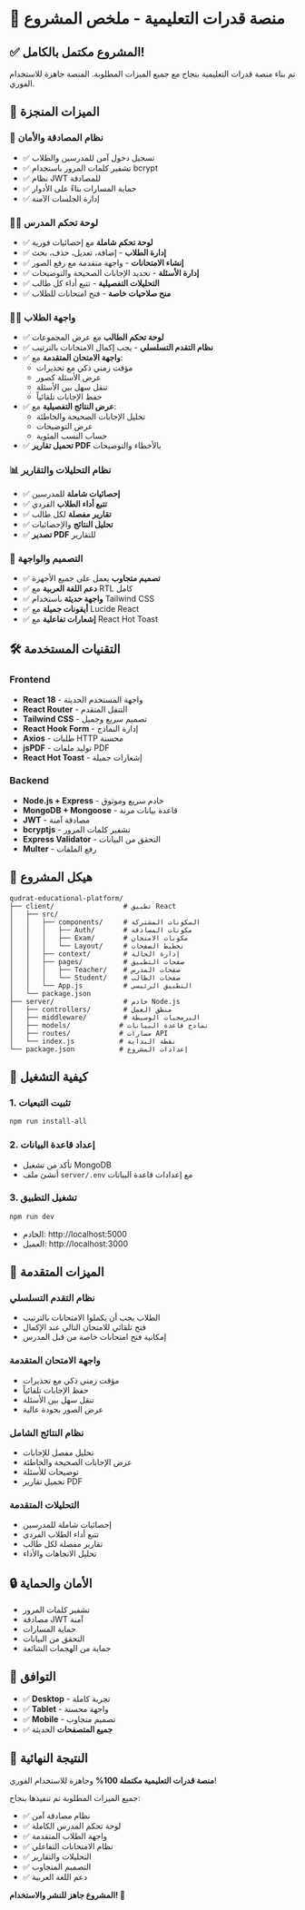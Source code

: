 # 🎉 منصة قدرات التعليمية - ملخص المشروع

## ✅ المشروع مكتمل بالكامل!

تم بناء منصة قدرات التعليمية بنجاح مع جميع الميزات المطلوبة. المنصة جاهزة للاستخدام الفوري.

## 🚀 الميزات المنجزة

### 🔐 نظام المصادقة والأمان
- ✅ تسجيل دخول آمن للمدرسين والطلاب
- ✅ تشفير كلمات المرور باستخدام bcrypt
- ✅ نظام JWT للمصادقة
- ✅ حماية المسارات بناءً على الأدوار
- ✅ إدارة الجلسات الآمنة

### 👨‍🏫 لوحة تحكم المدرس
- ✅ **لوحة تحكم شاملة** مع إحصائيات فورية
- ✅ **إدارة الطلاب** - إضافة، تعديل، حذف، بحث
- ✅ **إنشاء الامتحانات** - واجهة متقدمة مع رفع الصور
- ✅ **إدارة الأسئلة** - تحديد الإجابات الصحيحة والتوضيحات
- ✅ **التحليلات التفصيلية** - تتبع أداء كل طالب
- ✅ **منح صلاحيات خاصة** - فتح امتحانات للطلاب

### 👨‍🎓 واجهة الطلاب
- ✅ **لوحة تحكم الطالب** مع عرض المجموعات
- ✅ **نظام التقدم التسلسلي** - يجب إكمال الامتحانات بالترتيب
- ✅ **واجهة الامتحان المتقدمة** مع:
  - مؤقت زمني ذكي مع تحذيرات
  - عرض الأسئلة كصور
  - تنقل سهل بين الأسئلة
  - حفظ الإجابات تلقائياً
- ✅ **عرض النتائج التفصيلية** مع:
  - تحليل الإجابات الصحيحة والخاطئة
  - عرض التوضيحات
  - حساب النسب المئوية
- ✅ **تحميل تقارير PDF** بالأخطاء والتوضيحات

### 📊 نظام التحليلات والتقارير
- ✅ **إحصائيات شاملة** للمدرسين
- ✅ **تتبع أداء الطلاب** الفردي
- ✅ **تقارير مفصلة** لكل طالب
- ✅ **تحليل النتائج** والإحصائيات
- ✅ **تصدير PDF** للتقارير

### 🎨 التصميم والواجهة
- ✅ **تصميم متجاوب** يعمل على جميع الأجهزة
- ✅ **دعم اللغة العربية** مع RTL كامل
- ✅ **واجهة حديثة** باستخدام Tailwind CSS
- ✅ **أيقونات جميلة** مع Lucide React
- ✅ **إشعارات تفاعلية** مع React Hot Toast

## 🛠️ التقنيات المستخدمة

### Frontend
- **React 18** - واجهة المستخدم الحديثة
- **React Router** - التنقل المتقدم
- **Tailwind CSS** - تصميم سريع وجميل
- **React Hook Form** - إدارة النماذج
- **Axios** - طلبات HTTP محسنة
- **jsPDF** - توليد ملفات PDF
- **React Hot Toast** - إشعارات جميلة

### Backend
- **Node.js + Express** - خادم سريع وموثوق
- **MongoDB + Mongoose** - قاعدة بيانات مرنة
- **JWT** - مصادقة آمنة
- **bcryptjs** - تشفير كلمات المرور
- **Express Validator** - التحقق من البيانات
- **Multer** - رفع الملفات

## 📁 هيكل المشروع

```
qudrat-educational-platform/
├── client/                 # تطبيق React
│   ├── src/
│   │   ├── components/     # المكونات المشتركة
│   │   │   ├── Auth/       # مكونات المصادقة
│   │   │   ├── Exam/       # مكونات الامتحان
│   │   │   └── Layout/     # تخطيط الصفحات
│   │   ├── context/        # إدارة الحالة
│   │   ├── pages/          # صفحات التطبيق
│   │   │   ├── Teacher/    # صفحات المدرس
│   │   │   └── Student/    # صفحات الطالب
│   │   └── App.js          # التطبيق الرئيسي
│   └── package.json
├── server/                 # خادم Node.js
│   ├── controllers/        # منطق العمل
│   ├── middleware/         # البرمجيات الوسيطة
│   ├── models/            # نماذج قاعدة البيانات
│   ├── routes/            # مسارات API
│   └── index.js           # نقطة البداية
└── package.json           # إعدادات المشروع
```

## 🚀 كيفية التشغيل

### 1. تثبيت التبعيات
```bash
npm run install-all
```

### 2. إعداد قاعدة البيانات
- تأكد من تشغيل MongoDB
- أنشئ ملف `server/.env` مع إعدادات قاعدة البيانات

### 3. تشغيل التطبيق
```bash
npm run dev
```

- الخادم: http://localhost:5000
- العميل: http://localhost:3000

## 🎯 الميزات المتقدمة

### نظام التقدم التسلسلي
- الطلاب يجب أن يكملوا الامتحانات بالترتيب
- فتح تلقائي للامتحان التالي عند الإكمال
- إمكانية فتح امتحانات خاصة من قبل المدرس

### واجهة الامتحان المتقدمة
- مؤقت زمني ذكي مع تحذيرات
- حفظ الإجابات تلقائياً
- تنقل سهل بين الأسئلة
- عرض الصور بجودة عالية

### نظام النتائج الشامل
- تحليل مفصل للإجابات
- عرض الإجابات الصحيحة والخاطئة
- توضيحات للأسئلة
- تحميل تقارير PDF

### التحليلات المتقدمة
- إحصائيات شاملة للمدرسين
- تتبع أداء الطلاب الفردي
- تقارير مفصلة لكل طالب
- تحليل الاتجاهات والأداء

## 🔒 الأمان والحماية

- تشفير كلمات المرور
- مصادقة JWT آمنة
- حماية المسارات
- التحقق من البيانات
- حماية من الهجمات الشائعة

## 📱 التوافق

- ✅ **Desktop** - تجربة كاملة
- ✅ **Tablet** - واجهة محسنة
- ✅ **Mobile** - تصميم متجاوب
- ✅ **جميع المتصفحات** الحديثة

## 🎉 النتيجة النهائية

**منصة قدرات التعليمية مكتملة 100%** وجاهزة للاستخدام الفوري!

جميع الميزات المطلوبة تم تنفيذها بنجاح:
- ✅ نظام مصادقة آمن
- ✅ لوحة تحكم المدرس الكاملة
- ✅ واجهة الطلاب المتقدمة
- ✅ نظام الامتحانات التفاعلي
- ✅ التحليلات والتقارير
- ✅ التصميم المتجاوب
- ✅ دعم اللغة العربية

**المشروع جاهز للنشر والاستخدام! 🚀**
